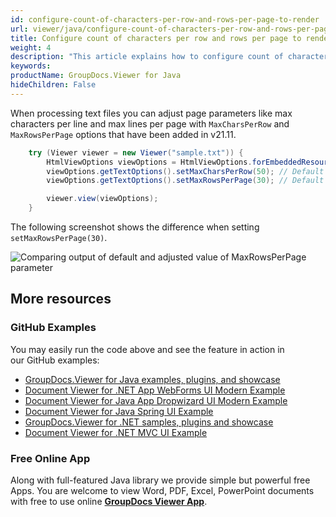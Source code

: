 ```yaml
---
id: configure-count-of-characters-per-row-and-rows-per-page-to-render
url: viewer/java/configure-count-of-characters-per-row-and-rows-per-page-to-render
title: Configure count of characters per row and rows per page to render
weight: 4
description: "This article explains how to configure count of characters per row and rows per page to be rendered when processing text files with GroupDocs.Viewer within your Java applications."
keywords: 
productName: GroupDocs.Viewer for Java
hideChildren: False
---
```

When processing text files you can adjust page parameters like max characters per line and max lines per page with `MaxCharsPerRow` and `MaxRowsPerPage` options that have been added in v21.11.

```java
    try (Viewer viewer = new Viewer("sample.txt")) {
        HtmlViewOptions viewOptions = HtmlViewOptions.forEmbeddedResources();
        viewOptions.getTextOptions().setMaxCharsPerRow(50); // Default value is 85
        viewOptions.getTextOptions().setMaxRowsPerPage(30); // Default value is 55

        viewer.view(viewOptions);
    }
```

The following screenshot shows the difference when setting `setMaxRowsPerPage(30)`.

![Comparing output of default and adjusted value of MaxRowsPerPage parameter](viewer/java/images/configure-count-of-characters-per-row-and-rows-per-page-to-render/max_row_per_page.png)

## More resources

### GitHub Examples
You may easily run the code above and see the feature in action in our GitHub examples:
*   [GroupDocs.Viewer for Java examples, plugins, and showcase](https://github.com/groupdocs-viewer/GroupDocs.Viewer-for-Java)
*   [Document Viewer for .NET App WebForms UI Modern Example](https://github.com/groupdocs-viewer/GroupDocs.Viewer-for-.NET-WebForms)
*   [Document Viewer for Java App Dropwizard UI Modern Example](https://github.com/groupdocs-viewer/GroupDocs.Viewer-for-Java-Dropwizard)
*   [Document Viewer for Java Spring UI Example](https://github.com/groupdocs-viewer/GroupDocs.Viewer-for-Java-Spring)
*   [GroupDocs.Viewer for .NET samples, plugins and showcase](https://github.com/groupdocs-viewer/GroupDocs.Viewer-for-.NET)
*   [Document Viewer for .NET MVC UI Example](https://github.com/groupdocs-viewer/GroupDocs.Viewer-for-Java-MVC)

### Free Online App
Along with full-featured Java library we provide simple but powerful free Apps.
You are welcome to view Word, PDF, Excel, PowerPoint documents with free to use online **[GroupDocs Viewer App](https://products.groupdocs.app/viewer)**.
